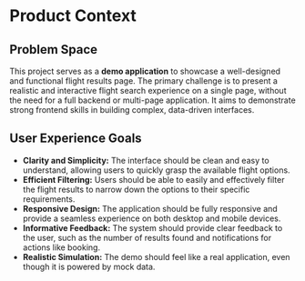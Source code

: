 # Product Context

## Problem Space

This project serves as a **demo application** to showcase a well-designed and functional flight results page. The primary challenge is to present a realistic and interactive flight search experience on a single page, without the need for a full backend or multi-page application. It aims to demonstrate strong frontend skills in building complex, data-driven interfaces.

## User Experience Goals

- **Clarity and Simplicity:** The interface should be clean and easy to understand, allowing users to quickly grasp the available flight options.
- **Efficient Filtering:** Users should be able to easily and effectively filter the flight results to narrow down the options to their specific requirements.
- **Responsive Design:** The application should be fully responsive and provide a seamless experience on both desktop and mobile devices.
- **Informative Feedback:** The system should provide clear feedback to the user, such as the number of results found and notifications for actions like booking.
- **Realistic Simulation:** The demo should feel like a real application, even though it is powered by mock data.
